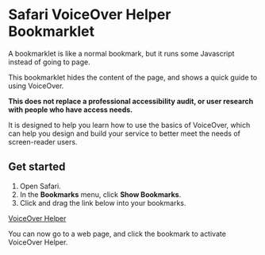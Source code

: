 # Safari VoiceOver Helper Bookmarklet

A bookmarklet is like a normal bookmark, but it runs some Javascript instead of
going to page.

This bookmarklet hides the content of the page, and shows a quick guide to using
VoiceOver.

**This does not replace a professional accessibility audit, or user research with
people who have access needs.**

It is designed to help you learn how to use the
basics of VoiceOver, which can help you design and build your service to better
meet the needs of screen-reader users.

## Get started

1. Open Safari.
2. In the **Bookmarks** menu, click **Show Bookmarks**.
3. Click and drag the link below into your bookmarks.

[VoiceOver Helper](javascript:(function()%7B%22use%20strict%22%3Bfunction%20callback()%7Bvar%20e%3D%24(%22body%22)%3Be.wrapInner('%3Cdiv%20id%3D%22voiceover-helper-original-page%22%3E%3C%2Fdiv%3E')%2C%24(%22%23voiceover-helper-original-page%22).css(%7Boverflow%3A%22hidden%22%2Cheight%3A0%7D)%2Ce.append('%5Cn%20%20%3Cdiv%20aria-hidden%3D%22true%22%20id%3D%22voiceover-helper-guide%22%3E%5Cn%20%20%20%20%3Cstyle%3E%5Cn%20%20%20%20%20%20%23voiceover-helper-guide%7B%5Cn%20%20%20%20%20%20%20%20padding%3A%201em%3B%5Cn%20%20%20%20%20%20%20%20font-family%3A%20-apple-system%2C%20BlinkMacSystemFont%2C%20%22Segoe%20UI%22%2C%20Roboto%2C%20Helvetica%2C%20Arial%2C%20sans-serif%2C%20%22Apple%20Color%20Emoji%22%2C%20%22Segoe%20UI%20Emoji%22%2C%20%22Segoe%20UI%20Symbol%22%20!important%3B%5Cn%20%20%20%20%20%20%20%20background%3A%20%23fff%20!important%3B%5Cn%20%20%20%20%20%20%20%20color%3A%20%23111%20!important%3B%5Cn%20%20%20%20%20%20%20%20font-size%3A%2018px%20!important%3B%5Cn%20%20%20%20%20%20%7D%5Cn%20%20%20%20%20%20%23voiceover-helper-guide%20h1%2C%5Cn%20%20%20%20%20%20%23voiceover-helper-guide%20h2%7B%5Cn%20%20%20%20%20%20%20%20font-weight%3A%20bold%20!important%3B%5Cn%20%20%20%20%20%20%20%20margin%3A%200.5em%200%20!important%3B%5Cn%20%20%20%20%20%20%7D%5Cn%20%20%20%20%20%20%23voiceover-helper-guide%20table%7B%5Cn%20%20%20%20%20%20%20%20margin%3A%200.5em%200%20!important%3B%5Cn%20%20%20%20%20%20%7D%5Cn%20%20%20%20%20%20.voiceover-helper-command%7B%5Cn%20%20%20%20%20%20%20%20width%3A%209em%3B%5Cn%20%20%20%20%20%20%7D%5Cn%20%20%20%20%3C%2Fstyle%3E%5Cn%20%20%20%20%3Ch1%3EVoiceOver%20guide%3C%2Fh1%3E%5Cn%20%20%20%20%3Cp%3EThe%20default%20VoiceOver%20(VO)%20button%20is%20%3Cstrong%3Ectrl%20%2B%20alt%3C%2Fstrong%3E.%3C%2Fp%3E%5Cn%20%20%20%20%3Ctable%3E%5Cn%20%20%20%20%20%20%3Ctr%3E%5Cn%20%20%20%20%20%20%20%20%3Ctd%20class%3D%22voiceover-helper-command%22%3E%5Cn%20%20%20%20%20%20%20%20%20%20cmd%20%2B%20F5%5Cn%20%20%20%20%20%20%20%20%3C%2Ftd%3E%5Cn%20%20%20%20%20%20%20%20%3Ctd%20class%3D%22voiceover-helper-help%22%3E%5Cn%20%20%20%20%20%20%20%20%20%20start%20or%20stop%20VoiceOver%5Cn%20%20%20%20%20%20%20%20%3C%2Ftd%3E%5Cn%20%20%20%20%20%20%3C%2Ftr%3E%5Cn%20%20%20%20%20%20%3Ctr%3E%5Cn%20%20%20%20%20%20%20%20%3Ctd%20class%3D%22voiceover-helper-command%22%3E%5Cn%20%20%20%20%20%20%20%20%20%20VO%20%2B%20A%5Cn%20%20%20%20%20%20%20%20%3C%2Ftd%3E%5Cn%20%20%20%20%20%20%20%20%3Ctd%20class%3D%22voiceover-helper-help%22%3E%5Cn%20%20%20%20%20%20%20%20%20%20start%20reading%5Cn%20%20%20%20%20%20%20%20%3C%2Ftd%3E%5Cn%20%20%20%20%20%20%3C%2Ftr%3E%5Cn%20%20%20%20%20%20%3Ctr%3E%5Cn%20%20%20%20%20%20%20%20%3Ctd%20class%3D%22voiceover-helper-command%22%3E%5Cn%20%20%20%20%20%20%20%20%20%20VO%5Cn%20%20%20%20%20%20%20%20%3C%2Ftd%3E%5Cn%20%20%20%20%20%20%20%20%3Ctd%20class%3D%22voiceover-helper-help%22%3E%5Cn%20%20%20%20%20%20%20%20%20%20stop%20reading%5Cn%20%20%20%20%20%20%20%20%3C%2Ftd%3E%5Cn%20%20%20%20%20%20%3C%2Ftr%3E%5Cn%20%20%20%20%20%20%3Ctr%3E%5Cn%20%20%20%20%20%20%20%20%3Ctd%20class%3D%22voiceover-helper-command%22%3E%5Cn%20%20%20%20%20%20%20%20%20%20VO%20%2B%20Shift%20%2B%20%E2%96%BC%5Cn%20%20%20%20%20%20%20%20%3C%2Ftd%3E%5Cn%20%20%20%20%20%20%20%20%3Ctd%20class%3D%22voiceover-helper-help%22%3E%5Cn%20%20%20%20%20%20%20%20%20%20go%20into%20a%20section%5Cn%20%20%20%20%20%20%20%20%3C%2Ftd%3E%5Cn%20%20%20%20%20%20%3C%2Ftr%3E%5Cn%20%20%20%20%20%20%3Ctr%3E%5Cn%20%20%20%20%20%20%20%20%3Ctd%20class%3D%22voiceover-helper-command%22%3E%5Cn%20%20%20%20%20%20%20%20%20%20VO%20%2B%20Shift%20%2B%20%E2%96%B2%5Cn%20%20%20%20%20%20%20%20%3C%2Ftd%3E%5Cn%20%20%20%20%20%20%20%20%3Ctd%20class%3D%22voiceover-helper-help%22%3E%5Cn%20%20%20%20%20%20%20%20%20%20exit%20a%20section%5Cn%20%20%20%20%20%20%20%20%3C%2Ftd%3E%5Cn%20%20%20%20%20%20%3C%2Ftr%3E%5Cn%20%20%20%20%20%20%3Ctr%3E%5Cn%20%20%20%20%20%20%20%20%3Ctd%20class%3D%22voiceover-helper-command%22%3E%5Cn%20%20%20%20%20%20%20%20%20%20VO%20%2B%20%E2%96%B6%EF%B8%8E%5Cn%20%20%20%20%20%20%20%20%3C%2Ftd%3E%5Cn%20%20%20%20%20%20%20%20%3Ctd%20class%3D%22voiceover-helper-help%22%3E%5Cn%20%20%20%20%20%20%20%20%20%20next%5Cn%20%20%20%20%20%20%20%20%3C%2Ftd%3E%5Cn%20%20%20%20%20%20%3C%2Ftr%3E%5Cn%20%20%20%20%20%20%3Ctr%3E%5Cn%20%20%20%20%20%20%20%20%3Ctd%20class%3D%22voiceover-helper-command%22%3E%5Cn%20%20%20%20%20%20%20%20%20%20VO%20%2B%20%E2%97%80%EF%B8%8E%5Cn%20%20%20%20%20%20%20%20%3C%2Ftd%3E%5Cn%20%20%20%20%20%20%20%20%3Ctd%20class%3D%22voiceover-helper-help%22%3E%5Cn%20%20%20%20%20%20%20%20%20%20previous%5Cn%20%20%20%20%20%20%20%20%3C%2Ftd%3E%5Cn%20%20%20%20%20%20%3C%2Ftr%3E%5Cn%20%20%20%20%20%20%3Ctr%3E%5Cn%20%20%20%20%20%20%20%20%3Ctd%20class%3D%22voiceover-helper-command%22%3E%5Cn%20%20%20%20%20%20%20%20%20%20Enter%5Cn%20%20%20%20%20%20%20%20%3C%2Ftd%3E%5Cn%20%20%20%20%20%20%20%20%3Ctd%20class%3D%22voiceover-helper-help%22%3E%5Cn%20%20%20%20%20%20%20%20%20%20click%20a%20link%20or%20button%5Cn%20%20%20%20%20%20%20%20%3C%2Ftd%3E%5Cn%20%20%20%20%20%20%3C%2Ftr%3E%5Cn%20%20%20%20%20%20%3Ctr%3E%5Cn%20%20%20%20%20%20%20%20%3Ctd%20class%3D%22voiceover-helper-command%22%3E%5Cn%20%20%20%20%20%20%20%20%20%20Space%5Cn%20%20%20%20%20%20%20%20%3C%2Ftd%3E%5Cn%20%20%20%20%20%20%20%20%3Ctd%20class%3D%22voiceover-helper-help%22%3E%5Cn%20%20%20%20%20%20%20%20%20%20select%20a%20checkbox%2C%20radio%20or%20dropdown%5Cn%20%20%20%20%20%20%20%20%3C%2Ftd%3E%5Cn%20%20%20%20%20%20%3C%2Ftr%3E%5Cn%20%20%20%20%3C%2Ftable%3E%5Cn%20%20%20%20%3Ch2%3EThe%20rotor%3C%2Fh2%3E%5Cn%20%20%20%20%3Cp%3EThe%20rotor%20lets%20you%20navigate%20by%20element%20type%2C%20for%20example%20headings%20and%20links.%3C%2Fp%3E%5Cn%20%20%20%20%3Ctable%3E%5Cn%20%20%20%20%20%20%3Ctr%3E%5Cn%20%20%20%20%20%20%20%20%3Ctd%20class%3D%22voiceover-helper-command%22%3E%5Cn%20%20%20%20%20%20%20%20%20%20VO%20%2B%20U%5Cn%20%20%20%20%20%20%20%20%3C%2Ftd%3E%5Cn%20%20%20%20%20%20%20%20%3Ctd%20class%3D%22voiceover-helper-help%22%3E%5Cn%20%20%20%20%20%20%20%20%20%20open%20the%20rotor%5Cn%20%20%20%20%20%20%20%20%3C%2Ftd%3E%5Cn%20%20%20%20%20%20%3C%2Ftr%3E%5Cn%20%20%20%20%20%20%3Ctr%3E%5Cn%20%20%20%20%20%20%20%20%3Ctd%20class%3D%22voiceover-helper-command%22%3E%5Cn%20%20%20%20%20%20%20%20%20%20%E2%97%80%EF%B8%8E%20%E2%96%B6%EF%B8%8E%5Cn%20%20%20%20%20%20%20%20%3C%2Ftd%3E%5Cn%20%20%20%20%20%20%20%20%3Ctd%20class%3D%22voiceover-helper-help%22%3E%5Cn%20%20%20%20%20%20%20%20%20%20switch%20between%20element%20types%5Cn%20%20%20%20%20%20%20%20%3C%2Ftd%3E%5Cn%20%20%20%20%20%20%3C%2Ftr%3E%5Cn%20%20%20%20%20%20%3Ctr%3E%5Cn%20%20%20%20%20%20%20%20%3Ctd%20class%3D%22voiceover-helper-command%22%3E%5Cn%20%20%20%20%20%20%20%20%20%20%E2%96%B2%20%E2%96%BC%5Cn%20%20%20%20%20%20%20%20%3C%2Ftd%3E%5Cn%20%20%20%20%20%20%20%20%3Ctd%20class%3D%22voiceover-helper-help%22%3E%5Cn%20%20%20%20%20%20%20%20%20%20select%20an%20element%5Cn%20%20%20%20%20%20%20%20%3C%2Ftd%3E%5Cn%20%20%20%20%20%20%3C%2Ftr%3E%5Cn%20%20%20%20%20%20%3Ctr%3E%5Cn%20%20%20%20%20%20%20%20%3Ctd%20class%3D%22voiceover-helper-command%22%3E%5Cn%20%20%20%20%20%20%20%20%20%20Space%20or%20Enter%5Cn%20%20%20%20%20%20%20%20%3C%2Ftd%3E%5Cn%20%20%20%20%20%20%20%20%3Ctd%20class%3D%22voiceover-helper-help%22%3E%5Cn%20%20%20%20%20%20%20%20%20%20go%20to%20selected%20element%5Cn%20%20%20%20%20%20%20%20%3C%2Ftd%3E%5Cn%20%20%20%20%20%20%3C%2Ftr%3E%5Cn%20%20%20%20%3C%2Ftable%3E%5Cn%20%20%3C%2Fdiv%3E%5Cn')%7Dvar%20s%3Ddocument.createElement(%22script%22)%3Bs.addEventListener%3Fs.addEventListener(%22load%22%2Ccallback%2C!1)%3As.readyState%26%26(s.onreadystatechange%3Dcallback)%2Cs.src%3D%22https%3A%2F%2Fajax.googleapis.com%2Fajax%2Flibs%2Fjquery%2F3.3.1%2Fjquery.min.js%22%2Cdocument.body.appendChild(s)%3B%7D)())

You can now go to a web page, and click the bookmark to activate VoiceOver Helper.
